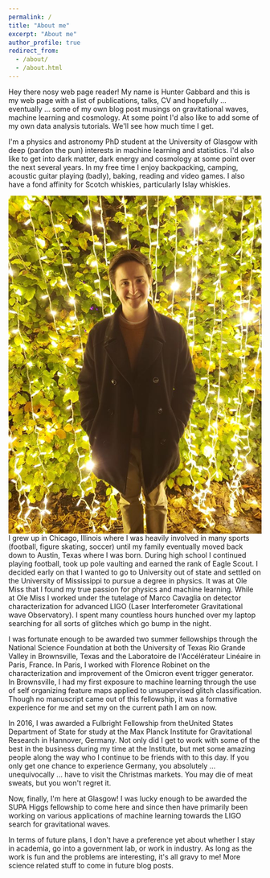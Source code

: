 ```yaml
---
permalink: /
title: "About me"
excerpt: "About me"
author_profile: true
redirect_from: 
  - /about/
  - /about.html
---
```


Hey there nosy web page reader! My name is Hunter Gabbard and this is my web page with a list of publications, talks, CV and hopefully ... eventually ... some of my own blog post musings on gravitational waves, machine learning and cosmology. At some point I'd also like to add some of my own data analysis tutorials. We'll see how much time I get. 

I'm a physics and astronomy PhD student at the University of Glasgow with deep (pardon the pun) interests in machine learning and statistics. I'd also like to get into dark matter, dark energy and cosmology at some point over the next several years. In my free time I enjoy backpacking, camping, acoustic guitar playing (badly), baking, reading and video games. I also have a fond affinity for Scotch whiskies, particularly Islay whiskies. 

<img src="/images/lights_profile_pic.jpg"
     alt="Another profile pic of me"
     style="float: left; margin-right: 10px;" />

I grew up in Chicago, Illinois where I was heavily involved in many sports (football, figure skating, soccer) until my family eventually moved back down to Austin, Texas where I was born. During high school I continued playing football, took up pole vaulting and earned the rank of Eagle Scout. I decided early on that I wanted to go to University out of state and settled on the University of Mississippi to pursue a degree in physics. It was at Ole Miss that I found my true passion for physics and machine learning. While at Ole Miss I worked under the tutelage of Marco Cavaglia on detector characterization for advanced LIGO (Laser Interferometer Gravitational wave Observatory). I spent many countless hours hunched over my laptop searching for all sorts of glitches which go bump in the night. 

I was fortunate enough to be awarded two summer fellowships through the National Science Foundation at both the University of Texas Rio Grande Valley in Brownsville, Texas and the Laboratoire de l'Accélérateur Linéaire in Paris, France. In Paris, I worked with Florence Robinet on the characterization and improvement of the Omicron event trigger generator. In Brownsville, I had my first exposure to machine learning through the use of self organizing feature maps applied to unsupervised glitch classification. Though no manuscript came out of this fellowship, it was a formative experience for me and set my on the current path I am on now. 

In 2016, I was awarded a Fulbright Fellowship from theUnited States Department of State for study at the Max Planck Institute for Gravitational Research in Hannover, Germany. Not only did I get to work with some of the best in the business during my time at the Institute, but met some amazing people along the way who I continue to be friends with to this day. If you only get one chance to experience Germany, you absolutely ... unequivocally ... have to visit the Christmas markets. You may die of meat sweats, but you won't regret it.

Now, finally, I'm here at Glasgow! I was lucky enough to be awarded the SUPA Higgs fellowship to come here and since then have primarily been working on various applications of machine learning towards the LIGO search for gravitational waves. 

In terms of future plans, I don't have a preference yet about whether I stay in academia, go into a government lab, or work in industry. As long as the work is fun and the problems are interesting, it's all gravy to me! More science related stuff to come in future blog posts.



